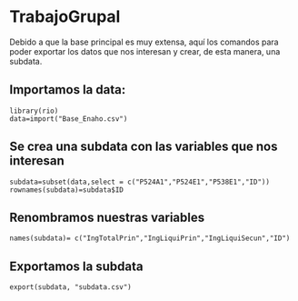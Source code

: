 # TrabajoGrupal
Debido a que la base principal es muy extensa, aquí los comandos para poder exportar los datos que nos interesan y crear, de esta manera, una subdata.

## Importamos la data:

```{r}
library(rio)
data=import("Base_Enaho.csv")
```

## Se crea una subdata con las variables que nos interesan

```{r}
subdata=subset(data,select = c("P524A1","P524E1","P538E1","ID"))
rownames(subdata)=subdata$ID
```

## Renombramos nuestras variables

```{r}
names(subdata)= c("IngTotalPrin","IngLiquiPrin","IngLiquiSecun","ID")
```

## Exportamos la subdata

```{r}
export(subdata, "subdata.csv") 
```
